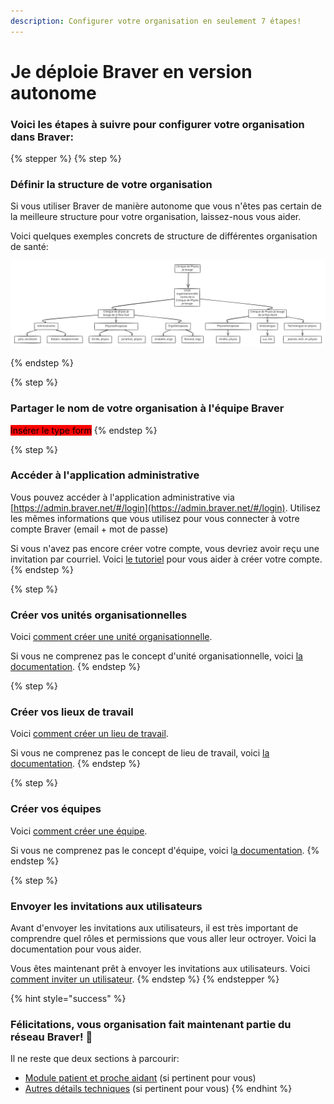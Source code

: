 ```yaml
---
description: Configurer votre organisation en seulement 7 étapes!
---
```


# Je déploie Braver en version autonome

### Voici les étapes à suivre pour configurer votre organisation dans Braver:

{% stepper %}
{% step %}
### Définir la structure de votre organisation

Si vous utiliser Braver de manière autonome que vous n'êtes pas certain de la meilleure structure pour votre organisation, laissez-nous vous aider.

Voici quelques exemples concrets de structure de différentes organisation de santé:

<img src="../../.gitbook/assets/file.excalidraw (1).svg" alt="Clinique privée de physiothérapie" class="gitbook-drawing">


{% endstep %}

{% step %}
### Partager le nom de votre organisation à l'équipe Braver

<mark style="background-color:red;">Insérer le type form</mark>
{% endstep %}

{% step %}
### Accéder à l'application administrative

Vous pouvez accéder à l'application administrative via [https://admin.braver.net/#/login](https://admin.braver.net/#/login). Utilisez les mêmes informations que vous utilisez pour vous connecter à votre compte Braver (email + mot de passe)

Si vous n'avez pas encore créer votre compte, vous devriez avoir reçu une invitation par courriel. Voici [le tutoriel](../../pour-les-professionnels/creation-de-compte/creation-de-compte-autonome.md) pour vous aider à créer votre compte.
{% endstep %}

{% step %}
### Créer vos unités organisationnelles

Voici [comment créer une unité organisationnelle](../unites-organisationelles/comment-creer-une-unite-organisationnelle.md).

Si vous ne comprenez pas le concept d'unité organisationnelle, voici [la documentation](../unites-organisationelles/). &#x20;
{% endstep %}

{% step %}
### Créer vos lieux de travail

Voici [comment créer un lieu de travail](../lieux-de-travail/comment-creer-un-lieu-de-travail.md).

Si vous ne comprenez pas le concept de lieu de travail, voici [la documentation](../lieux-de-travail/). &#x20;
{% endstep %}

{% step %}
### Créer vos équipes

Voici [comment créer une équipe](../equipes/comment-creer-une-equipe.md).

Si vous ne comprenez pas le concept d'équipe, voici l[a documentation](../equipes/). &#x20;
{% endstep %}

{% step %}
### Envoyer les invitations aux utilisateurs

Avant d'envoyer les invitations aux utilisateurs, il est très important de comprendre quel rôles et permissions que vous aller leur octroyer. Voici la documentation pour vous aider.

Vous êtes maintenant prêt à envoyer les invitations aux utilisateurs. Voici[ comment inviter un utilisateur](../utilisateurs/comment-inviter-des-utilisateurs.md).
{% endstep %}
{% endstepper %}

{% hint style="success" %}
### Félicitations, vous organisation fait maintenant partie du réseau Braver! 🎉

Il ne reste que deux sections à parcourir:

* [Module patient et proche aidant](./) (si pertinent pour vous)
* [Autres détails techniques](./) (si pertinent pour vous)
{% endhint %}
